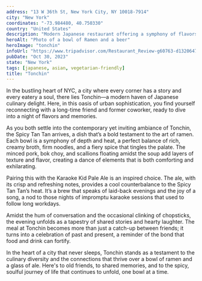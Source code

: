 ```yaml
---
address: "13 W 36th St, New York City, NY 10018-7914"
city: "New York"
coordinates: "-73.984480, 40.750330"
country: "United States"
description: "Modern Japanese restaurant offering a symphony of flavors"
heroAlt: "Photo of a bowl of Ramen and a beer"
heroImage: "tonchin"
infoUrl: "https://www.tripadvisor.com/Restaurant_Review-g60763-d13206470-Reviews-Tonchin-New_York_City_New_York.html"
pubDate: "Oct 30, 2023"
state: "New York"
tags: [japanese, asian, vegetarian-friendly]
title: "Tonchin"
---
```


In the bustling heart of NYC, a city where every corner has a story and every eatery a soul, there lies Tonchin—a modern haven of Japanese culinary delight. Here, in this oasis of urban sophistication, you find yourself reconnecting with a long-time friend and former coworker, ready to dive into a night of flavors and memories.

As you both settle into the contemporary yet inviting ambiance of Tonchin, the Spicy Tan Tan arrives, a dish that’s a bold testament to the art of ramen. Each bowl is a symphony of depth and heat, a perfect balance of rich, creamy broth, firm noodles, and a fiery spice that tingles the palate. The minced pork, bok choy, and scallions floating amidst the soup add layers of texture and flavor, creating a dance of elements that is both comforting and exhilarating.

Pairing this with the Karaoke Kid Pale Ale is an inspired choice. The ale, with its crisp and refreshing notes, provides a cool counterbalance to the Spicy Tan Tan’s heat. It’s a brew that speaks of laid-back evenings and the joy of a song, a nod to those nights of impromptu karaoke sessions that used to follow long workdays.

Amidst the hum of conversation and the occasional clinking of chopsticks, the evening unfolds as a tapestry of shared stories and hearty laughter. The meal at Tonchin becomes more than just a catch-up between friends; it turns into a celebration of past and present, a reminder of the bond that food and drink can fortify.

In the heart of a city that never sleeps, Tonchin stands as a testament to the culinary diversity and the connections that thrive over a bowl of ramen and a glass of ale. Here's to old friends, to shared memories, and to the spicy, soulful journey of life that continues to unfold, one bowl at a time.
